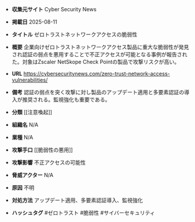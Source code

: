 - **収集元サイト**
Cyber Security News

- **掲載日**
2025-08-11

- **タイトル**
ゼロトラストネットワークアクセスの脆弱性

- **概要**
企業向けゼロトラストネットワークアクセス製品に重大な脆弱性が発見され認証の弱点を悪用することで不正アクセスが可能となる事例が報告された。対象はZscaler NetSkope Check Pointの製品で攻撃リスクが高い。

- **URL**
https://cybersecuritynews.com/zero-trust-network-access-vulnerabilities/

- **備考**
認証の弱点を突く攻撃に対し製品のアップデート適用と多要素認証の導入が推奨される。監視強化も重要である。

- **分類**
[[注意喚起]]

- **組織名**
N/A

- **業種**
N/A

- **攻撃手口**
[[脆弱性の悪用]]

- **攻撃影響**
不正アクセスの可能性

- **脅威アクター**
N/A

- **原因**
不明

- **対処方法**
アップデート適用、多要素認証導入、監視強化

- **ハッシュタグ**
#ゼロトラスト #脆弱性 #サイバーセキュリティ
